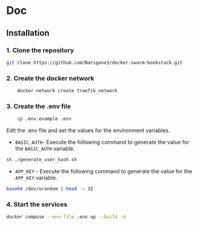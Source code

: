 # Doc 

## Installation

### 1. Clone the repository
```bash
git clone https://github.com/Narigane3/docker-swarm-bookstack.git
```

### 2. Create the docker network
    
```bash
    docker network create traefik_network
```

### 3. Create the .env file
    
```bash
    cp .env.example .env
```
Edit the .env file and set the values for the environment variables.

- `BASIC_AUTH`- Execute the following command to generate  the value for the `BASIC_AUTH` variable.
```bash
sh ./generate_user_hash.sh
```
- `APP_KEY` - Execute the following command to generate the value for the `APP_KEY` variable.
```bash
base64 /dev/urandom | head -c 32
```
### 4. Start the services
```bash
docker compose --env-file .env up --build -d
```

